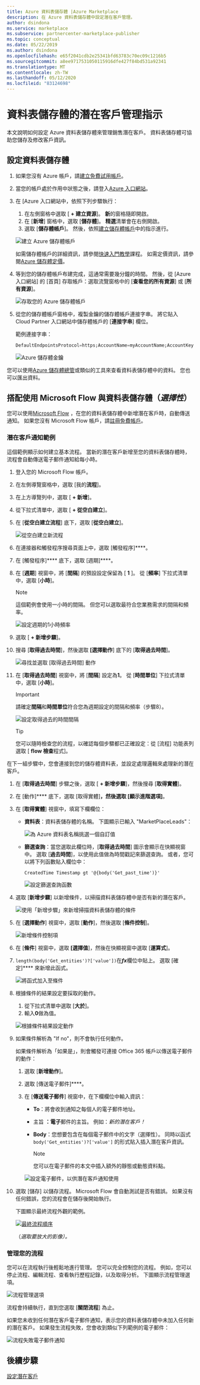 ```yaml
---
title: Azure 資料表儲存體 |Azure Marketplace
description: 在 Azure 資料表儲存體中設定潛在客戶管理。
author: dsindona
ms.service: marketplace
ms.subservice: partnercenter-marketplace-publisher
ms.topic: conceptual
ms.date: 05/22/2019
ms.author: dsindona
ms.openlocfilehash: e65f2041cdb2e25341bfd63783c70ec09c1216b5
ms.sourcegitcommit: a8ee9717531050115916dfe427f84bd531a92341
ms.translationtype: MT
ms.contentlocale: zh-TW
ms.lasthandoff: 05/12/2020
ms.locfileid: "83124698"
---
```

# <a name="lead-management-instructions-for-table-storage"></a>資料表儲存體的潛在客戶管理指示

本文說明如何設定 Azure 資料表儲存體來管理銷售潛在客戶。 資料表儲存體可協助您儲存及修改客戶資訊。

## <a name="configure-table-storage"></a>設定資料表儲存體

1. 如果您沒有 Azure 帳戶，請[建立免費試用帳戶](https://azure.microsoft.com/pricing/free-trial/)。
1. 當您的帳戶處於作用中狀態之後，請登入[Azure 入口網站](https://portal.azure.com)。
1. 在 [Azure 入口網站中，依照下列步驟執行：  
    1. 在左側窗格中選取 [ **+ 建立資源**]。 **新**的窗格隨即開啟。
    1. 在 [**新增**] 窗格中，選取 [**儲存體**]。 **精選**清單會在右側開啟。
    1. 選取 [**儲存體帳戶**]。 然後，依照[建立儲存體帳戶](https://docs.microsoft.com/azure/storage/common/storage-quickstart-create-account?tabs=azure-portal)中的指示進行。

    ![建立 Azure 儲存體帳戶](./media/cloud-partner-portal-lead-management-instructions-azure-table/azurestoragecreate.png)

    如需儲存體帳戶的詳細資訊，請參閱[快速入門教學](https://docs.microsoft.com/azure/storage/)課程。 如需定價資訊，請參閱[Azure 儲存體定價](https://azure.microsoft.com/pricing/details/storage/)。

1. 等到您的儲存體帳戶布建完成，這通常需要幾分鐘的時間。 然後，從 [Azure 入口網站] 的 [首頁] 存取帳戶：選取流覽窗格中的 [**查看您的所有資源**] 或 [**所有資源**]。

    ![存取您的 Azure 儲存體帳戶](./media/cloud-partner-portal-lead-management-instructions-azure-table/azure-storage-access.png)

1. 從您的儲存體帳戶窗格中，複製金鑰的儲存體帳戶連接字串。 將它貼入 Cloud Partner 入口網站中儲存體帳戶的 [**連接字串**] 欄位。

    範例連接字串：

    ```sql
    DefaultEndpointsProtocol=https;AccountName=myAccountName;AccountKey=myAccountKey;EndpointSuffix=core.windows.net
    ```

      ![Azure 儲存體金鑰](./media/cloud-partner-portal-lead-management-instructions-azure-table/azurestoragekeys.png)

您可以使用[Azure 儲存體總管](https://azurestorageexplorer.codeplex.com/)或類似的工具來查看資料表儲存體中的資料。 您也可以匯出資料。

## <a name="use-microsoft-flow-with-table-storage-optional"></a>搭配使用 Microsoft Flow 與資料表儲存體（*選擇性*）

您可以使用[Microsoft Flow](https://docs.microsoft.com/flow/) ，在您的資料表儲存體中新增潛在客戶時，自動傳送通知。 如果您沒有 Microsoft Flow 帳戶，請[註冊免費帳戶](https://flow.microsoft.com/)。

### <a name="lead-notification-example"></a>潛在客戶通知範例

這個範例顯示如何建立基本流程。 當新的潛在客戶新增至您的資料表儲存體時，流程會自動傳送電子郵件通知給每小時。

1. 登入您的 Microsoft Flow 帳戶。
1. 在左側導覽窗格中，選取 [我的**流程**]。
1. 在上方導覽列中，選取 [ **+ 新增**]。  
1. 從下拉式清單中，選取 [ **+ 從空白建立**]。
1. 在 [**從空白建立流程**] 底下，選取 [**從空白建立**]。

   ![從空白建立新流程](./media/cloud-partner-portal-lead-management-instructions-azure-table/msflow-create-from-blank.png)

1. 在連接器和觸發程序搜尋頁面上中，選取 [觸發程序]****。
1. 在 [觸發程序]**** 底下，選取 [週期]****。
1. 在 [**週期**] 視窗中，將 [**間隔**] 的預設設定保留為 [ **1** ]。 從 [**頻率**] 下拉式清單中，選取 [**小時**]。

   >[!NOTE] 
   >這個範例會使用一小時的間隔。 但您可以選取最符合您業務需求的間隔和頻率。

   ![設定週期的1小時頻率](./media/cloud-partner-portal-lead-management-instructions-azure-table/msflow-recurrence-dropdown.png)

1. 選取 [ **+ 新增步驟**]。
1. 搜尋 [**取得過去時間**]，然後選取 **[選擇動作**] 底下的 [**取得過去時間**]。

    ![尋找並選取 [取得過去時間] 動作](./media/cloud-partner-portal-lead-management-instructions-azure-table/msflow-search-getpasttime.png)

1. 在 [**取得過去時間**] 視窗中，將 [**間隔**] 設定為**1**。  從 [**時間單位**] 下拉式清單中，選取 [**小時**]。
    >[!IMPORTANT] 
    >請確定**間隔**和**時間單位**符合您為週期設定的間隔和頻率（步驟8）。

    ![設定取得過去的時間間隔](./media/cloud-partner-portal-lead-management-instructions-azure-table/msflow-getpast-time.png)

    >[!TIP] 
    >您可以隨時檢查您的流程，以確認每個步驟都已正確設定：從 [流程] 功能表列選取 [ **flow 檢查**程式]。

在下一組步驟中，您會連接到您的儲存體資料表，並設定處理邏輯來處理新的潛在客戶。

1. 在 [**取得過去時間**] 步驟之後，選取 [ **+ 新增步驟**]，然後搜尋 [**取得實體**]。
1. 在 [動作]**** 底下，選取 [取得實體]****，然後選取 [顯示進階選項]****。
1. 在 [**取得實體**] 視窗中，填寫下欄欄位：

   - **資料表**：資料表儲存體的名稱。 下圖顯示已輸入 "MarketPlaceLeads"：

     ![為 Azure 資料表名稱挑選一個自訂值](./media/cloud-partner-portal-lead-management-instructions-azure-table/msflow-getentities-table-name.png)

   - **篩選查詢**：當您選取此欄位時，[**取得過去時間**] 圖示會顯示在快顯視窗中。 選取 [**過去時間**]，以使用此值做為時間戳記來篩選查詢。 或者，您可以將下列函數貼入欄位中：
   
      `CreatedTime Timestamp gt '@{body('Get_past_time')}'` 

     ![設定篩選查詢函數](./media/cloud-partner-portal-lead-management-instructions-azure-table/msflow-getentities-filterquery.png)

1. 選取 [**新增步驟**] 以新增條件，以掃描資料表儲存體中是否有新的潛在客戶。

   ![使用「新增步驟」來新增掃描資料表儲存體的條件](./media/cloud-partner-portal-lead-management-instructions-azure-table/msflow-add-filterquery-new-step.png)

1. 在 [**選擇動作**] 視窗中，選取 [**動作**]，然後選取 [**條件控制**]。

     ![新增條件控制項](./media/cloud-partner-portal-lead-management-instructions-azure-table/msflow-action-condition-control.png)

1. 在 [**條件**] 視窗中，選取 **[選擇值**]，然後在快顯視窗中選取 [**運算式**]。
1. `length(body('Get_entities')?['value'])`在***fx***欄位中貼上。 選取 [確定]**** 來新增此函式。 



     ![將函式加入至條件](./media/cloud-partner-portal-lead-management-instructions-azure-table/msflow-condition-fx0.png)

1. 根據條件的結果設定要採取的動作。

    1. 從下拉式清單中選取 [**大於**]。
   1. 輸入**0**做為值。

     ![根據條件結果設定動作](./media/cloud-partner-portal-lead-management-instructions-azure-table/msflow-condition-pick-action.png)

1. 如果條件解析為 "If no"，則不會執行任何動作。

    如果條件解析為「如果是」，則會觸發可連接 Office 365 帳戶以傳送電子郵件的動作：
   1. 選取 [**新增動作**]。
   1. 選取 [傳送電子郵件]****。
   1. 在 [**傳送電子郵件**] 視窗中，在下欄欄位中輸入資訊：

      - **To**：將會收到通知之每個人的電子郵件地址。
      - 主旨 **：電子**郵件的主旨。 例如：*新的潛在客戶！*
      - **Body**：您想要包含在每個電子郵件中的文字（選擇性）。 同時以函式 `body('Get_entities')?['value']` 的形式貼入插入潛在客戶資訊。

        >[!NOTE] 
        >您可以在電子郵件的本文中插入額外的靜態或動態資料點。

      ![設定電子郵件，以供潛在客戶通知使用](./media/cloud-partner-portal-lead-management-instructions-azure-table/msflow-emailbody-fx.png)

1. 選取 [儲存]  以儲存流程。 Microsoft Flow 會自動測試是否有錯誤。 如果沒有任何錯誤，您的流程會在儲存後開始執行。

    下圖顯示最終流程外觀的範例。

    [![最終流程順序](./media/cloud-partner-portal-lead-management-instructions-azure-table/msflow-end-to-end-thmb.png)](./media/cloud-partner-portal-lead-management-instructions-azure-table/msflow-end-to-end.png)

    （*選取要放大的影像）。*

### <a name="manage-your-flow"></a>管理您的流程

您可以在流程執行後輕鬆地進行管理。 您可以完全控制您的流程。 例如，您可以停止流程、編輯流程、查看執行歷程記錄，以及取得分析。 下圖顯示流程管理選項。

 ![流程管理選項](./media/cloud-partner-portal-lead-management-instructions-azure-table/msflow-manage-completed.png)

流程會持續執行，直到您選取 [**關閉流程**] 為止。

如果您未收到任何潛在客戶電子郵件通知，表示您的資料表儲存體中未加入任何新的潛在客戶。
如果發生流程失敗，您會收到類似下列範例的電子郵件：

 ![流程失敗電子郵件通知](./media/cloud-partner-portal-lead-management-instructions-azure-table/msflow-failure-note.png)

## <a name="next-steps"></a>後續步驟

[設定潛在客戶](https://docs.microsoft.com/azure/marketplace/cloud-partner-portal-orig/cloud-partner-portal-get-customer-leads)
